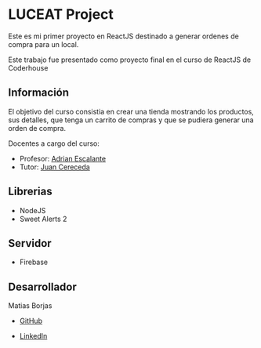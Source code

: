 
# LUCEAT Project

Este es mi primer proyecto en ReactJS destinado a generar ordenes de compra para un local.

Este trabajo fue presentado como proyecto final en el curso de ReactJS de Coderhouse




## Información

El objetivo del curso consistia en crear una tienda mostrando los productos, sus detalles, que tenga un carrito de compras y que se pudiera generar una orden de compra.

Docentes a cargo del curso:
 - Profesor: [Adrian Escalante](https://github.com/karmap/react31860)
 - Tutor: [Juan Cereceda](https://github.com/matiassingers/awesome-readme)
 

## Librerias

- NodeJS
- Sweet Alerts 2

## Servidor

- Firebase


## Desarrollador

Matias Borjas

- [GitHub](https://github.com/MatiBorjas)

- [LinkedIn](https://www.linkedin.com/in/matiasborjas/) 

